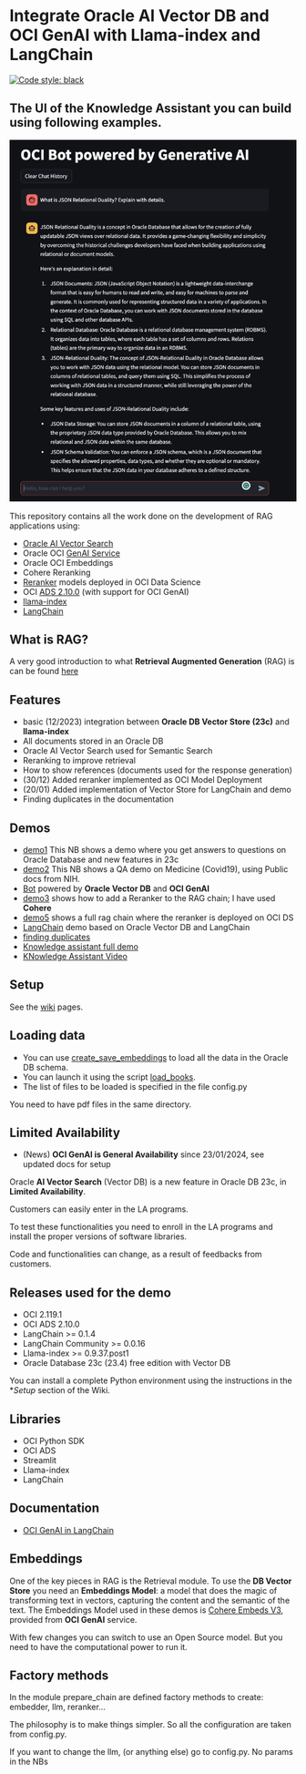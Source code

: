 # Integrate Oracle AI Vector DB and OCI GenAI with Llama-index and LangChain
[![Code style: black](https://img.shields.io/badge/code%20style-black-000000.svg)](https://github.com/psf/black)

## The UI of the **Knowledge Assistant** you can build using following examples. 
![screenshot](./screenshot.png)

This repository contains all the work done on the development of RAG applications using:
* [Oracle AI Vector Search](https://www.oracle.com/news/announcement/ocw-integrated-vector-database-augments-generative-ai-2023-09-19/)
* Oracle OCI [GenAI Service](https://docs.public.oneportal.content.oci.oraclecloud.com/en-us/iaas/Content/generative-ai/home.htm)
* Oracle OCI Embeddings
* Cohere Reranking
* [Reranker](https://github.com/luigisaetta/llamaindex_oracle/blob/main/deploy_reranker.ipynb) models deployed in OCI Data Science
* OCI [ADS 2.10.0](https://accelerated-data-science.readthedocs.io/en/latest/user_guide/large_language_model/langchain_models.html) (with support for OCI GenAI)
* [llama-index](https://docs.llamaindex.ai/en/stable/)
* [LangChain](https://python.langchain.com/docs/get_started/introduction)

## What is RAG?
A very good introduction to what **Retrieval Augmented Generation** (RAG) is can be found [here](https://www.oracle.com/artificial-intelligence/generative-ai/retrieval-augmented-generation-rag/)

## Features
* basic (12/2023) integration between **Oracle DB Vector Store (23c)** and **llama-index**
* All documents stored in an Oracle DB
* Oracle AI Vector Search used for Semantic Search
* Reranking to improve retrieval
* How to show references (documents used for the response generation)
* (30/12) Added reranker implemented as OCI Model Deployment
* (20/01) Added implementation of Vector Store for LangChain and demo
* Finding duplicates in the documentation

## Demos
* [demo1](./custom_vector_store_demo1.ipynb) This NB shows a demo where you get answers to questions on Oracle Database and new features in 23c
* [demo2](./custom_vector_store_demo2.ipynb) This NB shows a QA demo on Medicine (Covid19), using Public docs from NIH.
* [Bot](./oracle_bot.py) powered by **Oracle Vector DB** and **OCI GenAI**
* [demo3](./custom_vector_store_demo3.ipynb) shows how to add a Reranker to the RAG chain; I have used **Cohere**
* [demo5](./rag_chain_demo5.ipynb) shows a full rag chain where the reranker is deployed on OCI DS
* [LangChain](./demo_langchain2.ipynb) demo based on Oracle Vector DB and LangChain
* [finding duplicates](./find_duplicates.ipynb)
* [Knowledge assistant full demo](./run_oracle_chat_with_memory.sh)
* [KNowledge Assistant Video](./knowledge_assistant_on_db_short.mp4)

## Setup
See the [wiki](https://github.com/luigisaetta/llamaindex_oracle/wiki/Setup-of-the-Python-conda-environment) pages.

## Loading data
* You can use [create_save_embeddings](./create_save_embeddings.py) to load all the data in the Oracle DB schema.
* You can launch it using the script [load_books](./load_books.sh).
* The list of files to be loaded is specified in the file config.py

You need to have pdf files in the same directory.

## Limited Availability
* (News) **OCI GenAI is General Availability** since 23/01/2024, see updated docs for setup

Oracle **AI Vector Search** (Vector DB) is a new feature in Oracle DB 23c, in **Limited Availability**. 

Customers can easily enter in the LA programs.

To test these functionalities you need to enroll in the LA programs and install the proper versions of software libraries.

Code and functionalities can change, as a result of feedbacks from customers.

## Releases used for the demo
* OCI 2.119.1
* OCI ADS 2.10.0
* LangChain >= 0.1.4
* LangChain Community >= 0.0.16
* Llama-index >= 0.9.37.post1
* Oracle Database 23c (23.4) free edition with Vector DB

You can install a complete Python environment using the instructions in the **Setup* section of the Wiki.

## Libraries
* OCI Python SDK
* OCI ADS
* Streamlit
* Llama-index
* LangChain

## Documentation
* [OCI GenAI in LangChain](https://python.langchain.com/docs/integrations/llms/oci_generative_ai)

## Embeddings
One of the key pieces in RAG is the Retrieval module. 
To use the **DB Vector Store** you need an **Embeddings Model**: a model that does the magic of transforming text in vectors, 
capturing the content and the semantic of the text.
The Embeddings Model used in these demos is [Cohere Embeds V3](https://txt.cohere.com/introducing-embed-v3/), provided from **OCI GenAI** service.

With few changes you can switch to use an Open Source model. But you need to have the computational power to run it.


## Factory methods
In the module prepare_chain are defined factory methods to create: embedder, llm, reranker...

The philosophy is to make things simpler. So all the configuration are taken from config.py.

If you want to change the llm, (or anything else) go to config.py. No params in the NBs
